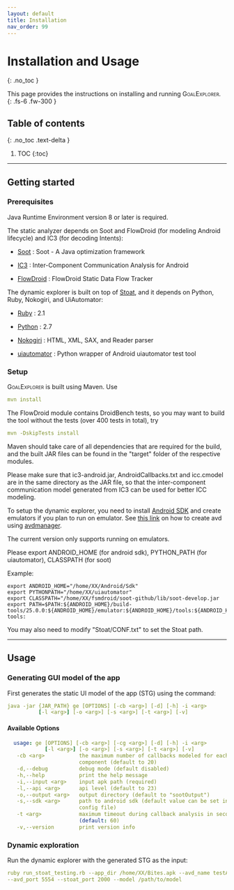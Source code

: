 ```yaml
---
layout: default
title: Installation
nav_order: 99
---
```


# Installation and Usage
{: .no_toc }


This page provides the instructions on installing and running <span style="font-variant:small-caps;">GoalExplorer</span>.
{: .fs-6 .fw-300 }

## Table of contents
{: .no_toc .text-delta }

1. TOC
{:toc}

---

## Getting started

### Prerequisites

Java Runtime Environment version 8 or later is required.

The static analyzer depends on Soot and FlowDroid (for modeling Android lifecycle) and IC3 (for decoding Intents):

- [Soot](https://github.com/Sable/soot) : Soot - A Java optimization framework

- [IC3](http://siis.cse.psu.edu/ic3/) : Inter-Component Communication Analysis for Android

- [FlowDroid](https://github.com/secure-software-engineering/FlowDroid/) : FlowDroid Static Data Flow Tracker

The dynamic explorer is built on top of [Stoat](https://github.com/tingsu/Stoat), and it depends on Python, Ruby, Nokogiri, and UiAutomator:

- [Ruby](https://www.ruby-lang.org/en/) : 2.1

- [Python](https://www.python.org/) : 2.7

- [Nokogiri](https://nokogiri.org/tutorials/installing_nokogiri.html) : HTML, XML, SAX, and Reader parser

- [uiautomator](https://github.com/xiaocong/uiautomator) : Python wrapper of Android uiautomator test tool

### Setup

<span style="font-variant:small-caps;">GoalExplorer</span> is built using Maven. Use

```yaml
mvn install
```

The FlowDroid module contains DroidBench tests, so you may want to build the tool without the tests (over 400 tests in total), try

```yaml
mvn -DskipTests install
```
Maven should take care of all dependencies that are required for the build, and the built JAR files can be found in the "target" folder of the respective modules.

Please make sure that ic3-android.jar, AndroidCallbacks.txt and icc.cmodel are in the same directory as the JAR file, so that the inter-component communication model generated from IC3 can be used for better ICC modeling.

To setup the dynamic explorer, you need to install [Android SDK](https://developer.android.com/studio/releases/sdk-tools) and create emulators if you plan to run on emulator. See [this link](https://stackoverflow.com/questions/43275238/how-to-set-system-images-path-when-creating-an-android-avd) on how to create avd using [avdmanager](https://developer.android.com/studio/command-line/avdmanager).

The current version only supports running on emulators.

Please export ANDROID_HOME (for android sdk), PYTHON_PATH (for uiautomator), CLASSPATH (for soot)

Example:
```
export ANDROID_HOME="/home/XX/Android/Sdk"
export PYTHONPATH="/home/XX/uiautomator"
export CLASSPATH="/home/XX/fsmdroid/soot-github/lib/soot-develop.jar
export PATH=$PATH:${ANDROID_HOME}/build-tools/25.0.0:${ANDROID_HOME}/emulator:${ANDROID_HOME}/tools:${ANDROID_HOME}/tools/bin:${ANDROID_HOME}/platform-tools:
```

You may also need to modify "Stoat/CONF.txt" to set the Stoat path.

---

## Usage

### Generating GUI model of the app

First generates the static UI model of the app (STG) using the command:

```yaml
java -jar {JAR_PATH} ge [OPTIONS] [-cb <arg>] [-d] [-h] -i <arg> 
          [-l <arg>] [-o <arg>] [-s <arg>] [-t <arg>] [-v]
```

#### Available Options


```yaml
  usage: ge [OPTIONS] [-cb <arg>] [-cg <arg>] [-d] [-h] -i <arg> 
            [-l <arg>] [-o <arg>] [-s <arg>] [-t <arg>] [-v]
   -cb <arg>           the maximum number of callbacks modeled for each
                       component (default to 20)
   -d,--debug          debug mode (default disabled)
   -h,--help           print the help message
   -i,--input <arg>    input apk path (required)
   -l,--api <arg>      api level (default to 23)
   -o,--output <arg>   output directory (default to "sootOutput")
   -s,--sdk <arg>      path to android sdk (default value can be set in
                       config file)
   -t <arg>            maximum timeout during callback analysis in seconds
                       (default: 60)
   -v,--version        print version info
```

### Dynamic exploration

Run the dynamic explorer with the generated STG as the input:

```yaml
ruby run_stoat_testing.rb --app_dir /home/XX/Bites.apk --avd_name testAVD_1 
--avd_port 5554 --stoat_port 2000 --model /path/to/model
```
